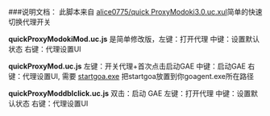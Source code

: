 ###说明文档：
此脚本来自 [alice0775/quick ProxyModoki3.0.uc.xul](https://github.com/alice0775/userChrome.js/blob/master/quickProxyModoki3.0.uc.xul)简单的快速切换代理开关


**quickProxyModokiMod.uc.js** 是简单修改版，左键：打开代理 中键：设置默认状态 右键：代理设置UI

**quickProxyMod.uc.js** 左键：开关代理+首次点击启动GAE 中键：启动GAE 右键：代理设置UI, 需要 [startgoa.exe](http://pan.baidu.com/s/1eQ9pFKA) 把startgoa放置到你goagent.exe所在路径

**quickProxyModdblclick.uc.js** 双击：启动 GAE 左键：打开代理 中键：设置默认状态 右键：代理设置UI